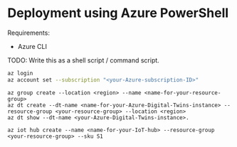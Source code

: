 Deployment using Azure PowerShell
=================================

Requirements:

* Azure CLI


TODO: Write this as a shell script / command script.

```sh
az login
az account set --subscription "<your-Azure-subscription-ID>"
```


```
az group create --location <region> --name <name-for-your-resource-group>
az dt create --dt-name <name-for-your-Azure-Digital-Twins-instance> --resource-group <your-resource-group> --location <region>
az dt show --dt-name <your-Azure-Digital-Twins-instance>.

az iot hub create --name <name-for-your-IoT-hub> --resource-group <your-resource-group> --sku S1
```

